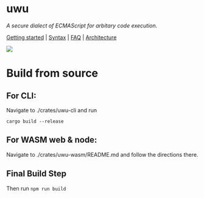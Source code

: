 # uwu

_A secure dialect of ECMAScript for arbitary code execution._

[Getting started](docs/OVERVIEW.md) | [Syntax](docs/SYNTAX.md) | [FAQ](docs/FAQ.md) | [Architecture](https://docs.google.com/presentation/d/1dIYQl963fUFAYUUu0UipMcR9BhivwMlBqMISO2cIUNg)

![](https://svxhcctwfanmecsx6oagkmknnh5wyj5ilcbmfcd67oulv3wf7bqa.arweave.net/lW5xCnYoGsIKV_OAZTFNaftsJ6hYgsKIfvuouu7F-GA)

# Build from source

## For CLI:

Navigate to ./crates/uwu-cli and run

```
cargo build --release
```

## For WASM web & node:

Navigate to ./crates/uwu-wasm/README.md and follow the directions there.

## Final Build Step

Then run `npm run build`
